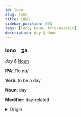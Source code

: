 ```yaml
---
id: lono
slug: lono
title: LONO
sidebar_position: 803
tags: [lono, Noun, Afro-Asiatic]
description: day § Noun
---
```


### lono&emsp;<span kind="abugida">ʓƨ</span>

*day* **§** [Noun](../../tags/Noun)

**IPA**: /ˈlɑ.nɑ/

**Verb**: to be a day

**Noun**: day

**Modifier**: day-related

<details>
    <summary>Origin</summary>
    Hausa rānā /ɽáː.náː/<br/>
    <em>Afro-Asiatic Language Family</em>
</details>